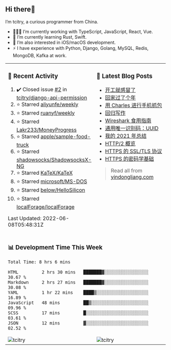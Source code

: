 ## Hi there👋

I’m tcitry, a curious programmer from China.

- 👨🏻‍💻 I’m currently working with TypeScript, JavaScript, React, Vue.
- 🌱 I’m currently learning Rust, Swift.
- 🔭 I’m also interested in iOS/macOS development.
- ⚡ I have experience with Python, Django, Golang, MySQL, Redis, MongoDB, Kafka at work.

<table>
<tr>
<td valign="top">

### 🚀 Recent Activity

<!--RECENT_ACTIVITY:start-->
1. ✔️ Closed issue [#2](https://github.com/tcitry/django-api-permission/issues/2) in [tcitry/django-api-permission](https://github.com/tcitry/django-api-permission)
2. ⭐ Starred [aliyunfe/weekly](https://github.com/aliyunfe/weekly)
3. ⭐ Starred [ruanyf/weekly](https://github.com/ruanyf/weekly)
4. ⭐ Starred [Lakr233/MoneyProgress](https://github.com/Lakr233/MoneyProgress)
5. ⭐ Starred [apple/sample-food-truck](https://github.com/apple/sample-food-truck)
6. ⭐ Starred [shadowsocks/ShadowsocksX-NG](https://github.com/shadowsocks/ShadowsocksX-NG)
7. ⭐ Starred [KaTeX/KaTeX](https://github.com/KaTeX/KaTeX)
8. ⭐ Starred [microsoft/MS-DOS](https://github.com/microsoft/MS-DOS)
9. ⭐ Starred [below/HelloSilicon](https://github.com/below/HelloSilicon)
10. ⭐ Starred [localForage/localForage](https://github.com/localForage/localForage)
<!--RECENT_ACTIVITY:end-->

<!--RECENT_ACTIVITY:last_update-->
Last Updated: 2022-06-08T05:48:31Z
<!--RECENT_ACTIVITY:last_update_end-->

</td>
<td valign="top">

### 📝 Latest Blog Posts

<!-- BLOG-POST-LIST:START -->
- [开工就感冒了](https://yindongliang.com/posts/catch-a-cold-when-start-work/)
- [回家过了个年](https://yindongliang.com/posts/this-year-go-home/)
- [用 Charles 进行手机抓包](https://yindongliang.com/posts/use-charles-capture-package-on-mobile/)
- [回归写作](https://yindongliang.com/posts/back-to-writing/)
- [Wireshark 食用指南](https://yindongliang.com/posts/wireshark-usage/)
- [通用唯一识别码：UUID](https://yindongliang.com/posts/intro-uuid/)
- [我的 2021 年总结](https://yindongliang.com/posts/review-2021/)
- [HTTP/2 概览](https://yindongliang.com/posts/http2-101/)
- [HTTPS 的 SSL/TLS 协议](https://yindongliang.com/posts/https-ssl-tls-protocol/)
- [HTTPS 的密码学基础](https://yindongliang.com/posts/https-algorithems/)
<!-- BLOG-POST-LIST:END -->

> Read all from [yindongliang.com](https://yindongliang.com)

</td>
</tr>
<tr>
<td colspan="2">

### 📊 Development Time This Week

<!--START_SECTION:waka-->

```text
Total Time: 8 hrs 6 mins

HTML         2 hrs 30 mins   ███████▓░░░░░░░░░░░░░░░░░   30.67 %
Markdown     2 hrs 27 mins   ███████▓░░░░░░░░░░░░░░░░░   30.08 %
YAML         1 hr 22 mins    ████▒░░░░░░░░░░░░░░░░░░░░   16.89 %
JavaScript   48 mins         ██▒░░░░░░░░░░░░░░░░░░░░░░   09.96 %
SCSS         17 mins         █░░░░░░░░░░░░░░░░░░░░░░░░   03.61 %
JSON         12 mins         ▓░░░░░░░░░░░░░░░░░░░░░░░░   02.52 %
```

<!--END_SECTION:waka-->

</td>
</tr>

<tr>
<td width="50%"><img align="center" src="https://github-readme-stats.vercel.app/api?username=tcitry&show_icons=true&locale=en" alt="tcitry" /></td>
<td width="50%"><img align="center" src="https://github-readme-streak-stats.herokuapp.com/?user=tcitry&" alt="tcitry" /></td>
</tr>
</table>
